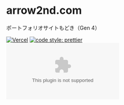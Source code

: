 # arrow2nd.com

ポートフォリオサイトもどき（Gen 4）

[![Vercel](https://therealsujitk-vercel-badge.vercel.app/?app=arrow2nd-arrow2nd)](https://www.arrow2nd.com/)
[![code style: prettier](https://img.shields.io/badge/code_style-prettier-ff69b4.svg?style=flat)](https://github.com/prettier/prettier)
[![GitHub license](https://img.shields.io/github/license/arrow2nd/arrow2nd.com)](https://github.com/arrow2nd/arrow2nd.com/blob/main/LICENSE)
